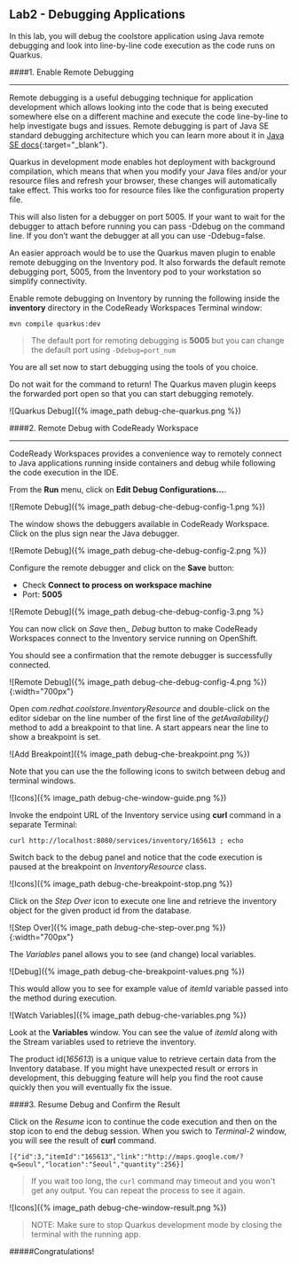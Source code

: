 ## Lab2 - Debugging Applications

In this lab, you will debug the coolstore application using Java remote debugging and look into line-by-line code execution as the code runs on Quarkus.

####1. Enable Remote Debugging

---

Remote debugging is a useful debugging technique for application development which allows looking into the code that is being executed somewhere else on a different machine and execute the code line-by-line to help investigate bugs and issues. Remote debugging is part of  Java SE standard debugging architecture which you can learn more about it in [Java SE docs](https://docs.oracle.com/javase/8/docs/technotes/guides/jpda/architecture.html){:target="_blank"}.

Quarkus in development mode enables hot deployment with background compilation, which means that when you modify your Java files and/or your resource files and refresh your browser, these changes will automatically take effect. This works too for resource files like the configuration property file.

This will also listen for a debugger on port 5005. If your want to wait for the debugger to attach before running you can pass -Ddebug on the command line. If you don’t want the debugger at all you can use -Ddebug=false.

An easier approach would be to use the Quarkus maven plugin to enable remote debugging on the Inventory pod. It also forwards the default remote debugging port, 5005, from the Inventory pod to your workstation so simplify connectivity.

Enable remote debugging on Inventory by running the following inside the **inventory** directory in the CodeReady Workspaces Terminal window:

`mvn compile quarkus:dev`

> The default port for remoting debugging is **5005** but you can change the default port using `-Ddebug=port_num`

You are all set now to start debugging using the tools of you choice.

Do not wait for the command to return! The Quarkus maven plugin keeps the forwarded port open so that you can start debugging remotely.

![Quarkus Debug]({% image_path debug-che-quarkus.png %})

####2. Remote Debug with CodeReady Workspace

---

CodeReady Workspaces provides a convenience way to remotely connect to Java applications running inside containers and debug while following the code execution in the IDE.

From the **Run** menu, click on **Edit Debug Configurations...**.

![Remote Debug]({% image_path debug-che-debug-config-1.png %})

The window shows the debuggers available in CodeReady Workspace. Click on the plus sign near the
Java debugger.

![Remote Debug]({% image_path debug-che-debug-config-2.png %})

Configure the remote debugger and click on the **Save** button:

* Check **Connect to process on workspace machine**
* Port: **5005**

![Remote Debug]({% image_path debug-che-debug-config-3.png %}

You can now click on _Save_ then_ _Debug_ button to make CodeReady Workspaces connect to the Inventory service running on OpenShift.

You should see a confirmation that the remote debugger is successfully connected.

![Remote Debug]({% image_path debug-che-debug-config-4.png %}){:width="700px"}

Open _com.redhat.coolstore.InventoryResource_ and double-click on the editor sidebar on the line number of the first line of the _getAvailability()_
method to add a breakpoint to that line. A start appears near the line to show a breakpoint is set.

![Add Breakpoint]({% image_path debug-che-breakpoint.png %})

Note that you can use the the following icons to switch between debug and terminal windows.

![Icons]({% image_path debug-che-window-guide.png %})

Invoke the endpoint URL of the Inventory service using **curl** command in a separate Terminal:

`curl http://localhost:8080/services/inventory/165613 ; echo`

Switch back to the debug panel and notice that the code execution is paused at the breakpoint on _InventoryResource_ class.

![Icons]({% image_path debug-che-breakpoint-stop.png %})

Click on the _Step Over_ icon to execute one line and retrieve the inventory object for the given product id from the database.

![Step Over]({% image_path debug-che-step-over.png %}){:width="700px"}

The _Variables_ panel allows you to see (and change) local variables.

![Debug]({% image_path debug-che-breakpoint-values.png %})

This would allow you to see for example value of _itemId_ variable passed into the method during execution.

![Watch Variables]({% image_path debug-che-variables.png %})

Look at the **Variables** window. You can see the value of _itemId_ along with the Stream variables used to retrieve the inventory.

The product id(_165613_) is a unique value to retrieve certain data from the Inventory database. If you might have unexpected result or errors in development, this debugging feature will help you find the root cause quickly then you will eventually fix the issue.

####3. Resume Debug and Confirm the Result

Click on the _Resume_ icon to continue the code execution and then on the stop icon to end the debug session. When you swich to _Terminal-2_ window, you will see the result of **curl** command.

~~~shell
[{"id":3,"itemId":"165613","link":"http://maps.google.com/?q=Seoul","location":"Seoul","quantity":256}]
~~~

> If you wait too long, the `curl` command may timeout and you won't get any output. You can repeat the process to see it again.

![Icons]({% image_path debug-che-window-result.png %})

> NOTE: Make sure to stop Quarkus development mode by closing the terminal with the running app.

#####Congratulations!